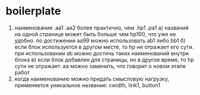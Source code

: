 # boilerplate
1. наименование .aa1 .aa2 более практично, чем .hp1 .pa1
 а) названий на одной странице может быть больше чем hp100, что уже не удобно. по достижении aa99 можно использовать ab1 либо bb1
 б) если блок используется в другом месте, то hp не отражает его сути. при использовании ab можно достичь таких наименований внутри блока
 в) если блок добавлен для страницы, но в другое время, то hp сути не отражает. aa можно заменить, что говорит о новом этапе работ
2. когда наименованию можно придать смысловую нагрузку, применяется уникальное название: cwidth, link1, button1
